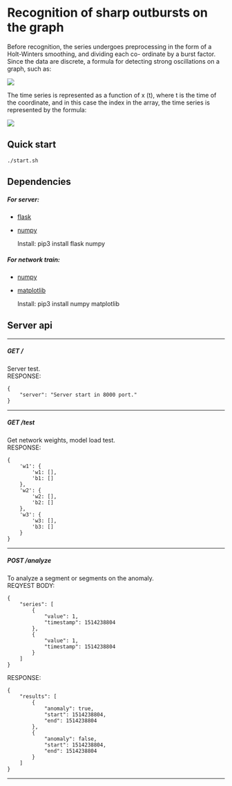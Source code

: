 # <a id="Recognition_of_sharp_outbursts_on_the_graph_0"></a>Recognition of sharp outbursts on the graph

Before recognition, the series undergoes preprocessing in the form of a Holt-Winters smoothing, and dividing each co- ordinate by a burst factor. Since the data are discrete, a formula for detecting strong oscillations on a graph, such as:

![](https://github.com/fenics1/AnomalyDetect/blob/master/git_statics/burst_factor.png)

The time series is represented as a function of x (t), where t is the time of the coordinate, and in this case the index in the array, the time series is represented by the formula:

![](https://github.com/fenics1/AnomalyDetect/blob/master/git_statics/time_function.png)

## <a id="Quick_start_0"></a>Quick start

    ./start.sh

## <a id="Dependencies_4"></a>Dependencies

##### <a id="For_server_5"></a>For server:

*   [flask](http://flask.pocoo.org/)
*   [numpy](http://www.numpy.org/)

    Install: pip3 install flask numpy

##### <a id="For_network_train_11"></a>For network train:

*   [numpy](http://www.numpy.org/)
*   [matplotlib](https://matplotlib.org/)

    Install: pip3 install numpy matplotlib

## <a id="Server_api_17"></a>Server api

* * *

##### <a id="GET__19"></a>GET /

Server test.  
RESPONSE:

    {
        "server": "Server start in 8000 port."
    }

* * *

##### <a id="GET_test_28"></a>GET /test

Get network weights, model load test.  
RESPONSE:

    {
        'w1': {
            'w1: [],
            'b1: []
        },
        'w2': {
            'w2: [],
            'b2: []
        },
        'w3': {
            'w3: [],
            'b3: []
        }
    }

* * *

##### <a id="POST_analyze_48"></a>POST /analyze

To analyze a segment or segments on the anomaly.  
REQYEST BODY:

    {
        "series": [
            {
                "value": 1,
                "timestamp": 1514238804
            },
            {
                "value": 1,
                "timestamp": 1514238804
            }
        ]
    }

RESPONSE:

    {
        "results": [
            {
                "anomaly": true,
                "start": 1514238804,
                "end": 1514238804
            },
            {
                "anomaly": false,
                "start": 1514238804,
                "end": 1514238804
            }
        ]
    }

* * *
